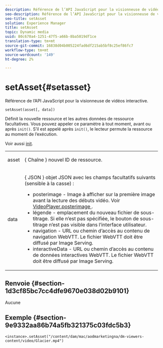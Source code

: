 ```yaml
---
description: Référence de l’API JavaScript pour la visionneuse de vidéos interactive.
seo-description: Référence de l’API JavaScript pour la visionneuse de vidéos interactive.
seo-title: setAsset
solution: Experience Manager
title: setAsset
topic: Dynamic media
uuid: 80c670a4-1251-47f5-a66b-8ba5019df1ce
translation-type: tm+mt
source-git-commit: 16838d04b005224fad6df215ab5bf8c25ef86fc7
workflow-type: tm+mt
source-wordcount: '149'
ht-degree: 2%

---
```



# setAsset{#setasset}

Référence de l’API JavaScript pour la visionneuse de vidéos interactive.

`setAsset(asset[, data])`

Définit la nouvelle ressource et les autres données de ressource facultatives. Vous pouvez appeler ce paramètre à tout moment, avant ou après `init()`. S’il est appelé après `init()`, le lecteur permute la ressource au moment de l’exécution.

Voir aussi [init](../../../c-html5-aem-asset-viewers/c-html5-aem-int-video/c-html5-aem-int-video-javascriptapiref/r-html5-aem-int-video-javascriptapiref-init.md#reference-aee94dd92a28410784f7a1792e28683b).

<table id="table_896DFF34A68A403DB93A6D597461A573"> 
 <tbody> 
  <tr> 
   <td colname="col1"> <p> <span class="codeph"> asset </span> </p> </td> 
   <td colname="col2"> <p>{ <span class="codeph"> Chaîne </span>} nouvel ID de ressource. </p> </td> 
  </tr> 
  <tr> 
   <td colname="col1"> <p> <span class="codeph"> data </span> </p> </td> 
   <td colname="col2"> <p> { <span class="codeph"> JSON </span>} objet JSON avec les champs facultatifs suivants (sensible à la casse) : </p> <p> 
     <ul id="ul_924FB99ACF0F43699CD229593F1C1384"> 
      <li id="li_F3CFEF28BCB7450991EFE0BD4EB28E36"> <span class="codeph"> posterimage  </span> - Image à afficher sur la première image avant la lecture des débuts vidéo. Voir <a href="../../../c-html5-aem-asset-viewers/c-html5-aem-int-video/r-html5-aem-int-video-config-attrib/r-html5-aem-int-video-config-attrib-videoplayer-posterimage.md#reference-8e8e2b3e7e9c4ee8b6dadf90cef494f7" format="dita" scope="local"> VideoPlayer.posterimage </a>. </li> 
      <li id="li_D6C3E543C70942C582020780E2DF74C8"> <span class="codeph"> légende  </span> - emplacement du nouveau fichier de sous-titrage. Si elle n’est pas spécifiée, le bouton de sous-titrage n’est pas visible dans l’interface utilisateur. </li> 
      <li id="li_BF866BD7275E450EA08A0E72FAA9D3AE"> <span class="codeph"> navigation  </span> - URL ou chemin d’accès au contenu de navigation WebVTT. Le fichier WebVTT doit être diffusé par Image Serving. </li> 
      <li id="li_0C0EC5AB00554EC6AA01F60684A40213"> <span class="codeph"> interactiveData  </span> - URL ou chemin d’accès au contenu de données interactives WebVTT. Le fichier WebVTT doit être diffusé par Image Serving. </li> 
     </ul> </p> </td> 
  </tr> 
 </tbody> 
</table>

## Renvoie {#section-1d3cf85bc7cc4dfe9670e038d02b9101}

Aucune

## Exemple {#section-9e9332aa86b74a5fb321375c03fdc5b3}

```
<instance>.setAsset("/content/dam/mac/aodmarketingna/dm-viewers-content/video/Glacier.mp4")
```

